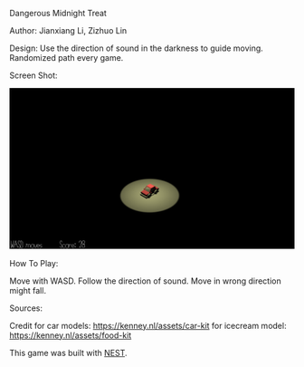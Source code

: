 Dangerous Midnight Treat

Author: Jianxiang Li, Zizhuo Lin

Design: 
Use the direction of sound in the darkness to guide moving. Randomized path every game.

Screen Shot:

![Screen Shot](screenshot.png)

How To Play:

Move with WASD. Follow the direction of sound. Move in wrong direction might fall.

Sources:

Credit for car models: https://kenney.nl/assets/car-kit
for icecream model: https://kenney.nl/assets/food-kit

This game was built with [NEST](NEST.md).

